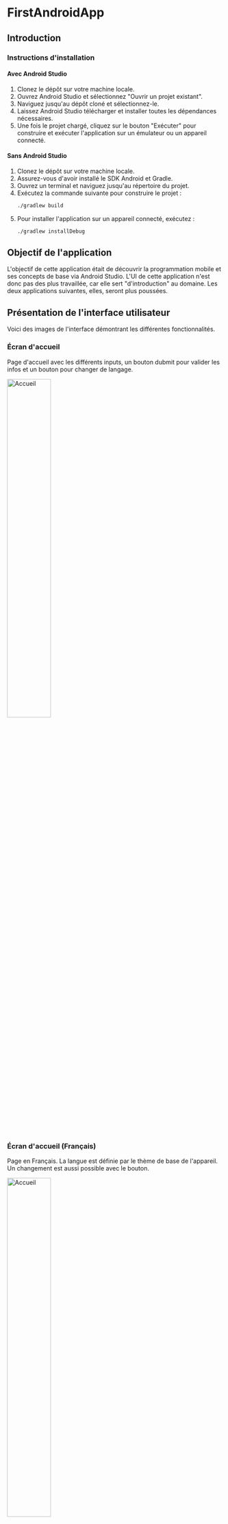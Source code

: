 # FirstAndroidApp

## Introduction

### Instructions d'installation

#### Avec Android Studio
1. Clonez le dépôt sur votre machine locale.
2. Ouvrez Android Studio et sélectionnez "Ouvrir un projet existant".
3. Naviguez jusqu'au dépôt cloné et sélectionnez-le.
4. Laissez Android Studio télécharger et installer toutes les dépendances nécessaires.
5. Une fois le projet chargé, cliquez sur le bouton "Exécuter" pour construire et exécuter l'application sur un émulateur ou un appareil connecté.

#### Sans Android Studio
1. Clonez le dépôt sur votre machine locale.
2. Assurez-vous d'avoir installé le SDK Android et Gradle.
3. Ouvrez un terminal et naviguez jusqu'au répertoire du projet.
4. Exécutez la commande suivante pour construire le projet :
   ```bash
   ./gradlew build
   ```
5. Pour installer l'application sur un appareil connecté, exécutez :
   ```bash
   ./gradlew installDebug
   ```

## Objectif de l'application
L'objectif de cette application était de découvrir la programmation mobile et ses concepts de base via Android Studio. 
L'UI de cette application n'est donc pas des plus travaillée, car elle sert "d'introduction" au domaine.
Les deux applications suivantes, elles, seront plus poussées.

## Présentation de l'interface utilisateur
Voici des images de l'interface démontrant les différentes fonctionnalités.

### Écran d'accueil

Page d'accueil avec les différents inputs, un bouton dubmit pour valider les infos et un bouton pour changer de langage.

 <img src="images/accueil1.png" alt="Accueil" width="45%" />


### Écran d'accueil (Français)

Page en Français. La langue est définie par le thème de base de l'appareil. Un changement est aussi possible avec le bouton.

 <img src="images/accueilfr.png" alt="Accueil" width="45%" />

### Écran de récapitulatif des informations

Page récapitulant les informations avant validation.

 <img src="images/recapinfo.png" alt="Accueil" width="45%" />

 ### Écran de confirmation des données

En appuyant sur enregistrer, une popup de validation apparît. "Oui permet de valider et de passer à la page suivante. "Non" reviens à la page d'accueil

 <img src="images/confirmdata.png" alt="Accueil" width="45%" />

### Écran d'appel

Dernière page après validation des informations permattant d'appeller le numéro enregistré.

 <img src="images/call.png" alt="Accueil" width="45%" />
